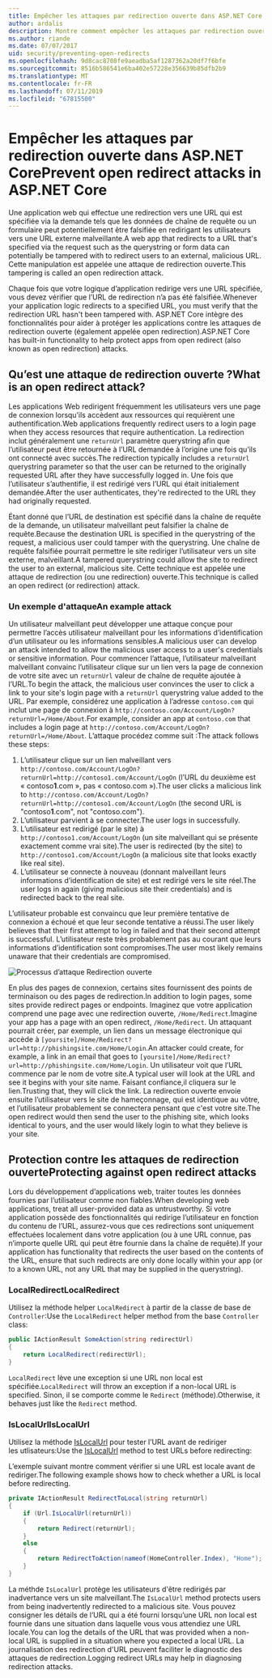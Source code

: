 ```yaml
---
title: Empêcher les attaques par redirection ouverte dans ASP.NET Core
author: ardalis
description: Montre comment empêcher les attaques par redirection ouverte par rapport à une application ASP.NET Core
ms.author: riande
ms.date: 07/07/2017
uid: security/preventing-open-redirects
ms.openlocfilehash: 9d8cac8708fe9aeadba5af1287362a20df7f6bfe
ms.sourcegitcommit: 8516b586541e6ba402e57228e356639b85dfb2b9
ms.translationtype: MT
ms.contentlocale: fr-FR
ms.lasthandoff: 07/11/2019
ms.locfileid: "67815500"
---
```

# <a name="prevent-open-redirect-attacks-in-aspnet-core"></a><span data-ttu-id="c0b6f-103">Empêcher les attaques par redirection ouverte dans ASP.NET Core</span><span class="sxs-lookup"><span data-stu-id="c0b6f-103">Prevent open redirect attacks in ASP.NET Core</span></span>

<span data-ttu-id="c0b6f-104">Une application web qui effectue une redirection vers une URL qui est spécifiée via la demande tels que les données de chaîne de requête ou un formulaire peut potentiellement être falsifiée en redirigant les utilisateurs vers une URL externe malveillante.</span><span class="sxs-lookup"><span data-stu-id="c0b6f-104">A web app that redirects to a URL that's specified via the request such as the querystring or form data can potentially be tampered with to redirect users to an external, malicious URL.</span></span> <span data-ttu-id="c0b6f-105">Cette manipulation est appelée une attaque de redirection ouverte.</span><span class="sxs-lookup"><span data-stu-id="c0b6f-105">This tampering is called an open redirection attack.</span></span>

<span data-ttu-id="c0b6f-106">Chaque fois que votre logique d’application redirige vers une URL spécifiée, vous devez vérifier que l’URL de redirection n’a pas été falsifiée.</span><span class="sxs-lookup"><span data-stu-id="c0b6f-106">Whenever your application logic redirects to a specified URL, you must verify that the redirection URL hasn't been tampered with.</span></span> <span data-ttu-id="c0b6f-107">ASP.NET Core intègre des fonctionnalités pour aider à protéger les applications contre les attaques de redirection ouverte (également appelée open redirection).</span><span class="sxs-lookup"><span data-stu-id="c0b6f-107">ASP.NET Core has built-in functionality to help protect apps from open redirect (also known as open redirection) attacks.</span></span>

## <a name="what-is-an-open-redirect-attack"></a><span data-ttu-id="c0b6f-108">Qu’est une attaque de redirection ouverte ?</span><span class="sxs-lookup"><span data-stu-id="c0b6f-108">What is an open redirect attack?</span></span>

<span data-ttu-id="c0b6f-109">Les applications Web redirigent fréquemment les utilisateurs vers une page de connexion lorsqu’ils accèdent aux ressources qui requièrent une authentification.</span><span class="sxs-lookup"><span data-stu-id="c0b6f-109">Web applications frequently redirect users to a login page when they access resources that require authentication.</span></span> <span data-ttu-id="c0b6f-110">La redirection inclut généralement une `returnUrl` paramètre querystring afin que l’utilisateur peut être retournée à l’URL demandée à l’origine une fois qu’ils ont connecté avec succès.</span><span class="sxs-lookup"><span data-stu-id="c0b6f-110">The redirection typically includes a `returnUrl` querystring parameter so that the user can be returned to the originally requested URL after they have successfully logged in.</span></span> <span data-ttu-id="c0b6f-111">Une fois que l’utilisateur s’authentifie, il est redirigé vers l’URL qui était initialement demandée.</span><span class="sxs-lookup"><span data-stu-id="c0b6f-111">After the user authenticates, they're redirected to the URL they had originally requested.</span></span>

<span data-ttu-id="c0b6f-112">Étant donné que l’URL de destination est spécifié dans la chaîne de requête de la demande, un utilisateur malveillant peut falsifier la chaîne de requête.</span><span class="sxs-lookup"><span data-stu-id="c0b6f-112">Because the destination URL is specified in the querystring of the request, a malicious user could tamper with the querystring.</span></span> <span data-ttu-id="c0b6f-113">Une chaîne de requête falsifiée pourrait permettre le site rediriger l’utilisateur vers un site externe, malveillant.</span><span class="sxs-lookup"><span data-stu-id="c0b6f-113">A tampered querystring could allow the site to redirect the user to an external, malicious site.</span></span> <span data-ttu-id="c0b6f-114">Cette technique est appelée une attaque de redirection (ou une redirection) ouverte.</span><span class="sxs-lookup"><span data-stu-id="c0b6f-114">This technique is called an open redirect (or redirection) attack.</span></span>

### <a name="an-example-attack"></a><span data-ttu-id="c0b6f-115">Un exemple d'attaque</span><span class="sxs-lookup"><span data-stu-id="c0b6f-115">An example attack</span></span>

<span data-ttu-id="c0b6f-116">Un utilisateur malveillant peut développer une attaque conçue pour permettre l’accès utilisateur malveillant pour les informations d’identification d’un utilisateur ou les informations sensibles.</span><span class="sxs-lookup"><span data-stu-id="c0b6f-116">A malicious user can develop an attack intended to allow the malicious user access to a user's credentials or sensitive information.</span></span> <span data-ttu-id="c0b6f-117">Pour commencer l’attaque, l’utilisateur malveillant malveillant convainc l’utilisateur clique sur un lien vers la page de connexion de votre site avec un `returnUrl` valeur de chaîne de requête ajoutée à l’URL.</span><span class="sxs-lookup"><span data-stu-id="c0b6f-117">To begin the attack, the malicious user convinces the user to click a link to your site's login page with a `returnUrl` querystring value added to the URL.</span></span> <span data-ttu-id="c0b6f-118">Par exemple, considérez une application à l’adresse `contoso.com` qui inclut une page de connexion à `http://contoso.com/Account/LogOn?returnUrl=/Home/About`.</span><span class="sxs-lookup"><span data-stu-id="c0b6f-118">For example, consider an app at `contoso.com` that includes a login page at `http://contoso.com/Account/LogOn?returnUrl=/Home/About`.</span></span> <span data-ttu-id="c0b6f-119">L’attaque procédez comme suit :</span><span class="sxs-lookup"><span data-stu-id="c0b6f-119">The attack follows these steps:</span></span>

1. <span data-ttu-id="c0b6f-120">L’utilisateur clique sur un lien malveillant vers `http://contoso.com/Account/LogOn?returnUrl=http://contoso1.com/Account/LogOn` (l’URL du deuxième est « contoso**1**.com », pas « contoso.com »).</span><span class="sxs-lookup"><span data-stu-id="c0b6f-120">The user clicks a malicious link to `http://contoso.com/Account/LogOn?returnUrl=http://contoso1.com/Account/LogOn` (the second URL is "contoso**1**.com", not "contoso.com").</span></span>
2. <span data-ttu-id="c0b6f-121">L’utilisateur parvient à se connecter.</span><span class="sxs-lookup"><span data-stu-id="c0b6f-121">The user logs in successfully.</span></span>
3. <span data-ttu-id="c0b6f-122">L’utilisateur est redirigé (par le site) à `http://contoso1.com/Account/LogOn` (un site malveillant qui se présente exactement comme vrai site).</span><span class="sxs-lookup"><span data-stu-id="c0b6f-122">The user is redirected (by the site) to `http://contoso1.com/Account/LogOn` (a malicious site that looks exactly like real site).</span></span>
4. <span data-ttu-id="c0b6f-123">L’utilisateur se connecte à nouveau (donnant malveillant leurs informations d’identification de site) et est redirigé vers le site réel.</span><span class="sxs-lookup"><span data-stu-id="c0b6f-123">The user logs in again (giving malicious site their credentials) and is redirected back to the real site.</span></span>

<span data-ttu-id="c0b6f-124">L’utilisateur probable est convaincu que leur première tentative de connexion a échoué et que leur seconde tentative a réussi.</span><span class="sxs-lookup"><span data-stu-id="c0b6f-124">The user likely believes that their first attempt to log in failed and that their second attempt is successful.</span></span> <span data-ttu-id="c0b6f-125">L’utilisateur reste très probablement pas au courant que leurs informations d’identification sont compromises.</span><span class="sxs-lookup"><span data-stu-id="c0b6f-125">The user most likely remains unaware that their credentials are compromised.</span></span>

![Processus d’attaque Redirection ouverte](preventing-open-redirects/_static/open-redirection-attack-process.png)

<span data-ttu-id="c0b6f-127">En plus des pages de connexion, certains sites fournissent des points de terminaison ou des pages de redirection.</span><span class="sxs-lookup"><span data-stu-id="c0b6f-127">In addition to login pages, some sites provide redirect pages or endpoints.</span></span> <span data-ttu-id="c0b6f-128">Imaginez que votre application comprend une page avec une redirection ouverte, `/Home/Redirect`.</span><span class="sxs-lookup"><span data-stu-id="c0b6f-128">Imagine your app has a page with an open redirect, `/Home/Redirect`.</span></span> <span data-ttu-id="c0b6f-129">Un attaquant pourrait créer, par exemple, un lien dans un message électronique qui accède à `[yoursite]/Home/Redirect?url=http://phishingsite.com/Home/Login`.</span><span class="sxs-lookup"><span data-stu-id="c0b6f-129">An attacker could create, for example, a link in an email that goes to `[yoursite]/Home/Redirect?url=http://phishingsite.com/Home/Login`.</span></span> <span data-ttu-id="c0b6f-130">Un utilisateur voit que l’URL commence par le nom de votre site.</span><span class="sxs-lookup"><span data-stu-id="c0b6f-130">A typical user will look at the URL and see it begins with your site name.</span></span> <span data-ttu-id="c0b6f-131">Faisant confiance,il cliquera sur le lien.</span><span class="sxs-lookup"><span data-stu-id="c0b6f-131">Trusting that, they will click the link.</span></span> <span data-ttu-id="c0b6f-132">La redirection ouverte envoie ensuite l’utilisateur vers le site de hameçonnage, qui est identique au vôtre, et l’utilisateur probablement se connectera pensant que c'est votre site.</span><span class="sxs-lookup"><span data-stu-id="c0b6f-132">The open redirect would then send the user to the phishing site, which looks identical to yours, and the user would likely login to what they believe is your site.</span></span>

## <a name="protecting-against-open-redirect-attacks"></a><span data-ttu-id="c0b6f-133">Protection contre les attaques de redirection ouverte</span><span class="sxs-lookup"><span data-stu-id="c0b6f-133">Protecting against open redirect attacks</span></span>

<span data-ttu-id="c0b6f-134">Lors du développement d’applications web, traiter toutes les données fournies par l’utilisateur comme non fiables.</span><span class="sxs-lookup"><span data-stu-id="c0b6f-134">When developing web applications, treat all user-provided data as untrustworthy.</span></span> <span data-ttu-id="c0b6f-135">Si votre application possède des fonctionnalités qui redirige l’utilisateur en fonction du contenu de l’URL, assurez-vous que ces redirections sont uniquement effectuées localement dans votre application (ou à une URL connue, pas n’importe quelle URL qui peut être fournie dans la chaîne de requête).</span><span class="sxs-lookup"><span data-stu-id="c0b6f-135">If your application has functionality that redirects the user based on the contents of the URL,  ensure that such redirects are only done locally within your app (or to a known URL, not any URL that may be supplied in the querystring).</span></span>

### <a name="localredirect"></a><span data-ttu-id="c0b6f-136">LocalRedirect</span><span class="sxs-lookup"><span data-stu-id="c0b6f-136">LocalRedirect</span></span>

<span data-ttu-id="c0b6f-137">Utilisez la méthode helper `LocalRedirect` à partir de la classe de base de `Controller`:</span><span class="sxs-lookup"><span data-stu-id="c0b6f-137">Use the `LocalRedirect` helper method from the base `Controller` class:</span></span>

```csharp
public IActionResult SomeAction(string redirectUrl)
{
    return LocalRedirect(redirectUrl);
}
```

<span data-ttu-id="c0b6f-138">`LocalRedirect` lève une exception si une URL non local est spécifiée.</span><span class="sxs-lookup"><span data-stu-id="c0b6f-138">`LocalRedirect` will throw an exception if a non-local URL is specified.</span></span> <span data-ttu-id="c0b6f-139">Sinon, il se comporte comme le `Redirect` (méthode).</span><span class="sxs-lookup"><span data-stu-id="c0b6f-139">Otherwise, it behaves just like the `Redirect` method.</span></span>

### <a name="islocalurl"></a><span data-ttu-id="c0b6f-140">IsLocalUrl</span><span class="sxs-lookup"><span data-stu-id="c0b6f-140">IsLocalUrl</span></span>

<span data-ttu-id="c0b6f-141">Utilisez la méthode [IsLocalUrl](/dotnet/api/Microsoft.AspNetCore.Mvc.IUrlHelper.islocalurl#Microsoft_AspNetCore_Mvc_IUrlHelper_IsLocalUrl_System_String_) pour tester l’URL avant de rediriger les utlisateurs:</span><span class="sxs-lookup"><span data-stu-id="c0b6f-141">Use the [IsLocalUrl](/dotnet/api/Microsoft.AspNetCore.Mvc.IUrlHelper.islocalurl#Microsoft_AspNetCore_Mvc_IUrlHelper_IsLocalUrl_System_String_) method to test URLs before redirecting:</span></span>

<span data-ttu-id="c0b6f-142">L’exemple suivant montre comment vérifier si une URL est locale avant de rediriger.</span><span class="sxs-lookup"><span data-stu-id="c0b6f-142">The following example shows how to check whether a URL is local before redirecting.</span></span>

```csharp
private IActionResult RedirectToLocal(string returnUrl)
{
    if (Url.IsLocalUrl(returnUrl))
    {
        return Redirect(returnUrl);
    }
    else
    {
        return RedirectToAction(nameof(HomeController.Index), "Home");
    }
}
```

<span data-ttu-id="c0b6f-143">La méthde `IsLocalUrl` protège les utilisateurs d'être redirigés par inadvertance vers un site malveillant.</span><span class="sxs-lookup"><span data-stu-id="c0b6f-143">The `IsLocalUrl` method protects users from being inadvertently redirected to a malicious site.</span></span> <span data-ttu-id="c0b6f-144">Vous pouvez consigner les détails de l’URL qui a été fourni lorsqu’une URL non local est fournie dans une situation dans laquelle vous vous attendiez une URL locale.</span><span class="sxs-lookup"><span data-stu-id="c0b6f-144">You can log the details of the URL that was provided when a non-local URL is supplied in a situation where you expected a local URL.</span></span> <span data-ttu-id="c0b6f-145">La journalisation des redirection d'URL peuvent faciliter le diagnostic des attaques de redirection.</span><span class="sxs-lookup"><span data-stu-id="c0b6f-145">Logging redirect URLs may help in diagnosing redirection attacks.</span></span>
